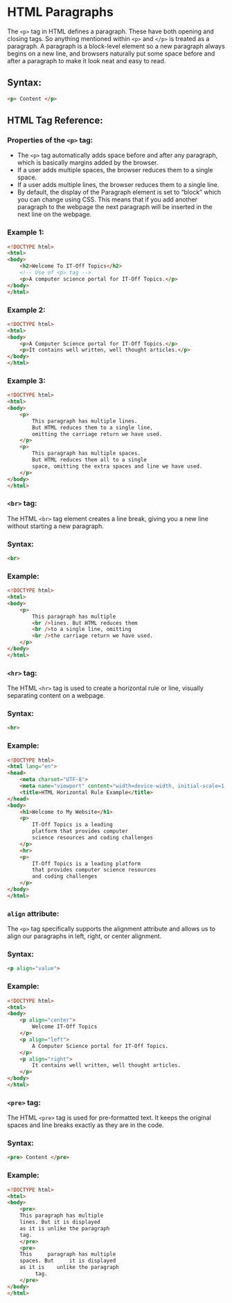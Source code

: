 # HTML Paragraphs

The `<p>` tag in HTML defines a paragraph. These have both opening and closing tags. So anything mentioned within `<p>` and `</p>` is treated as a paragraph. A paragraph is a block-level element so a new paragraph always begins on a new line, and browsers naturally put some space before and after a paragraph to make it look neat and easy to read.

## Syntax:
```html
<p> Content </p>
```

## HTML Tag Reference:

### Properties of the `<p>` tag:
- The `<p>` tag automatically adds space before and after any paragraph, which is basically margins added by the browser.
- If a user adds multiple spaces, the browser reduces them to a single space.
- If a user adds multiple lines, the browser reduces them to a single line.
- By default, the display of the Paragraph element is set to “block” which you can change using CSS. This means that if you add another paragraph to the webpage the next paragraph will be inserted in the next line on the webpage.

### Example 1:
```html
<!DOCTYPE html>
<html>
<body>
    <h2>Welcome To IT-Off Topics</h2>
    <!-- Use of <p> tag -->
    <p>A computer science portal for IT-Off Topics.</p>
</body>
</html>
```

### Example 2:
```html
<!DOCTYPE html>
<html>
<body>
    <p>A Computer Science portal for IT-Off Topics.</p>
    <p>It contains well written, well thought articles.</p>
</body>
</html>
```

### Example 3:
```html
<!DOCTYPE html>
<html>
<body>
    <p>
        This paragraph has multiple lines.
        But HTML reduces them to a single line,
        omitting the carriage return we have used.
    </p>
    <p>
        This paragraph has multiple spaces.
        But HTML reduces them all to a single
        space, omitting the extra spaces and line we have used.
    </p>
</body>
</html>
```

### `<br>` tag:
The HTML `<br>` tag element creates a line break, giving you a new line without starting a new paragraph.

### Syntax:
```html
<br>
```

### Example:
```html
<!DOCTYPE html>
<html>
<body>
    <p>
        This paragraph has multiple
        <br />lines. But HTML reduces them
        <br />to a single line, omitting
        <br />the carriage return we have used.
    </p>
</body>
</html>
```

### `<hr>` tag:
The HTML `<hr>` tag is used to create a horizontal rule or line, visually separating content on a webpage.

### Syntax:
```html
<hr>
```

### Example:
```html
<!DOCTYPE html>
<html lang="en">
<head>
    <meta charset="UTF-8">
    <meta name="viewport" content="width=device-width, initial-scale=1.0">
    <title>HTML Horizontal Rule Example</title>
</head>
<body>
    <h1>Welcome to My Website</h1>
    <p>
        IT-Off Topics is a leading
        platform that provides computer
        science resources and coding challenges
    </p>
    <hr>
    <p>
        IT-Off Topics is a leading platform
        that provides computer science resources
        and coding challenges
    </p>
</body>
</html>
```

### `align` attribute:
The `<p>` tag specifically supports the alignment attribute and allows us to align our paragraphs in left, right, or center alignment. 

### Syntax:
```html
<p align="value">
```

### Example:
```html
<!DOCTYPE html>
<html>
<body>
    <p align="center">
        Welcome IT-Off Topics
    </p>
    <p align="left">
        A Computer Science portal for IT-Off Topics.
    </p>
    <p align="right">
        It contains well written, well thought articles.
    </p>
</body>
</html>
```

### `<pre>` tag: 
The HTML `<pre>` tag is used for pre-formatted text. It keeps the original spaces and line breaks exactly as they are in the code.

### Syntax:
```html
<pre> Content </pre> 
```

### Example:
```html
<!DOCTYPE html>
<html>
<body>
    <pre>
    This paragraph has multiple
    lines. But it is displayed 
    as it is unlike the paragraph 
    tag.
    </pre>
    <pre>
    This     paragraph has multiple
    spaces. But     it is displayed 
    as it is    unlike the paragraph 
         tag.
    </pre>
</body>
</html>
